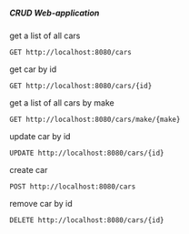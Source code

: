##### CRUD Web-application
get a list of all cars
```
GET http://localhost:8080/cars
```
get car by id
```
GET http://localhost:8080/cars/{id}
```
get a list of all cars by make
```
GET http://localhost:8080/cars/make/{make}
```
update car by id
```
UPDATE http://localhost:8080/cars/{id}
```
create car
```
POST http://localhost:8080/cars
```
remove car by id
```
DELETE http://localhost:8080/cars/{id}
```


